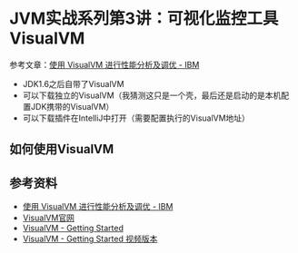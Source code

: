 # JVM实战系列第3讲：可视化监控工具VisualVM

参考文章：[使用 VisualVM 进行性能分析及调优 - IBM](https://www.ibm.com/developerworks/cn/java/j-lo-visualvm/index.html)

* JDK1.6之后自带了VisualVM
* 可以下载独立的VisualVM（我猜测这只是一个壳，最后还是启动的是本机配置JDK携带的VisualVM）
* 可以下载插件在IntelliJ中打开（需要配置执行的VisualVM地址）

## 如何使用VisualVM



## 参考资料

* [使用 VisualVM 进行性能分析及调优 - IBM](https://www.ibm.com/developerworks/cn/java/j-lo-visualvm/index.html)
* [VisualVM官网](https://visualvm.github.io/)
* [VisualVM - Getting Started](https://visualvm.github.io/gettingstarted.html)
* [VisualVM - Getting Started 视频版本](https://www.youtube.com/watch?time_continue=61&v=z8n7Bg7-A4I)